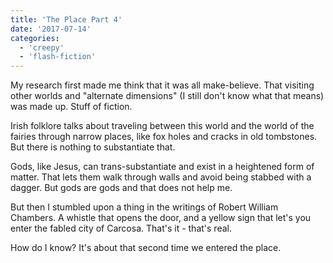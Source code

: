 ```yaml
---
title: 'The Place Part 4'
date: '2017-07-14'
categories:
  - 'creepy'
  - 'flash-fiction'
---
```


My research first made me think that it was all make-believe. That visiting
other worlds and "alternate dimensions" (I still don't know what that means) was
made up. Stuff of fiction.

<!-- truncate -->


Irish folklore talks about traveling between this world and the world of the
fairies through narrow places, like fox holes and cracks in old tombstones. But
there is nothing to substantiate that.

Gods, like Jesus, can trans-substantiate and exist in a heightened form of
matter. That lets them walk through walls and avoid being stabbed with a dagger.
But gods are gods and that does not help me.

But then I stumbled upon a thing in the writings of Robert William Chambers. A
whistle that opens the door, and a yellow sign that let's you enter the fabled
city of Carcosa. That's it - that's real.

How do I know? It's about that second time we entered the place.
